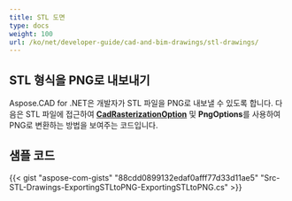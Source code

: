 ```yaml
---
title: STL 도면
type: docs
weight: 100
url: /ko/net/developer-guide/cad-and-bim-drawings/stl-drawings/
---
```


## **STL 형식을 PNG로 내보내기**

Aspose.CAD for .NET은 개발자가 STL 파일을 PNG로 내보낼 수 있도록 합니다. 다음은 STL 파일에 접근하여 [**CadRasterizationOption**](https://reference.aspose.com/cad/net/aspose.cad.imageoptions/cadrasterizationoptions) 및 **PngOptions**를 사용하여 PNG로 변환하는 방법을 보여주는 코드입니다.

## 샘플 코드

{{< gist "aspose-com-gists" "88cdd0899132edaf0afff77d33d11ae5" "Src-STL-Drawings-ExportingSTLtoPNG-ExportingSTLtoPNG.cs" >}}
